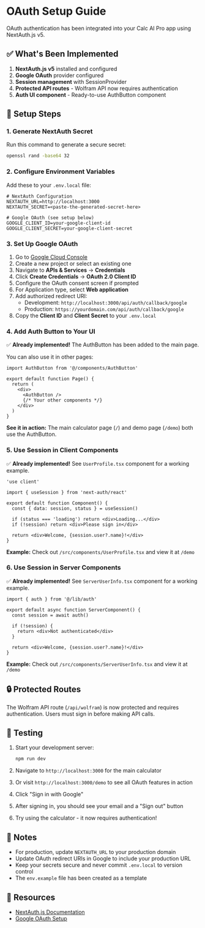 # OAuth Setup Guide

OAuth authentication has been integrated into your Calc AI Pro app using NextAuth.js v5.

## ✅ What's Been Implemented

1. **NextAuth.js v5** installed and configured
2. **Google OAuth** provider configured
3. **Session management** with SessionProvider
4. **Protected API routes** - Wolfram API now requires authentication
5. **Auth UI component** - Ready-to-use AuthButton component

## 🔧 Setup Steps

### 1. Generate NextAuth Secret

Run this command to generate a secure secret:

```bash
openssl rand -base64 32
```

### 2. Configure Environment Variables

Add these to your `.env.local` file:

```env
# NextAuth Configuration
NEXTAUTH_URL=http://localhost:3000
NEXTAUTH_SECRET=<paste-the-generated-secret-here>

# Google OAuth (see setup below)
GOOGLE_CLIENT_ID=your-google-client-id
GOOGLE_CLIENT_SECRET=your-google-client-secret
```

### 3. Set Up Google OAuth

1. Go to [Google Cloud Console](https://console.cloud.google.com/)
2. Create a new project or select an existing one
3. Navigate to **APIs & Services** → **Credentials**
4. Click **Create Credentials** → **OAuth 2.0 Client ID**
5. Configure the OAuth consent screen if prompted
6. For Application type, select **Web application**
7. Add authorized redirect URI:
   - Development: `http://localhost:3000/api/auth/callback/google`
   - Production: `https://yourdomain.com/api/auth/callback/google`
8. Copy the **Client ID** and **Client Secret** to your `.env.local`

### 4. Add Auth Button to Your UI

✅ **Already implemented!** The AuthButton has been added to the main page.

You can also use it in other pages:

```tsx
import AuthButton from '@/components/AuthButton'

export default function Page() {
  return (
    <div>
      <AuthButton />
      {/* Your other components */}
    </div>
  )
}
```

**See it in action:** The main calculator page (`/`) and demo page (`/demo`) both use the AuthButton.

### 5. Use Session in Client Components

✅ **Already implemented!** See `UserProfile.tsx` component for a working example.

```tsx
'use client'

import { useSession } from 'next-auth/react'

export default function Component() {
  const { data: session, status } = useSession()

  if (status === 'loading') return <div>Loading...</div>
  if (!session) return <div>Please sign in</div>

  return <div>Welcome, {session.user?.name}!</div>
}
```

**Example:** Check out `/src/components/UserProfile.tsx` and view it at `/demo`

### 6. Use Session in Server Components

✅ **Already implemented!** See `ServerUserInfo.tsx` component for a working example.

```tsx
import { auth } from '@/lib/auth'

export default async function ServerComponent() {
  const session = await auth()

  if (!session) {
    return <div>Not authenticated</div>
  }

  return <div>Welcome, {session.user?.name}!</div>
}
```

**Example:** Check out `/src/components/ServerUserInfo.tsx` and view it at `/demo`

## 🔒 Protected Routes

The Wolfram API route (`/api/wolfram`) is now protected and requires authentication. Users must sign in before making API calls.

## 🚀 Testing

1. Start your development server:
   ```bash
   npm run dev
   ```

2. Navigate to `http://localhost:3000` for the main calculator

3. Or visit `http://localhost:3000/demo` to see all OAuth features in action

4. Click "Sign in with Google"

5. After signing in, you should see your email and a "Sign out" button

6. Try using the calculator - it now requires authentication!

## 📝 Notes

- For production, update `NEXTAUTH_URL` to your production domain
- Update OAuth redirect URIs in Google to include your production URL
- Keep your secrets secure and never commit `.env.local` to version control
- The `env.example` file has been created as a template

## 🔗 Resources

- [NextAuth.js Documentation](https://next-auth.js.org/)
- [Google OAuth Setup](https://developers.google.com/identity/protocols/oauth2)
